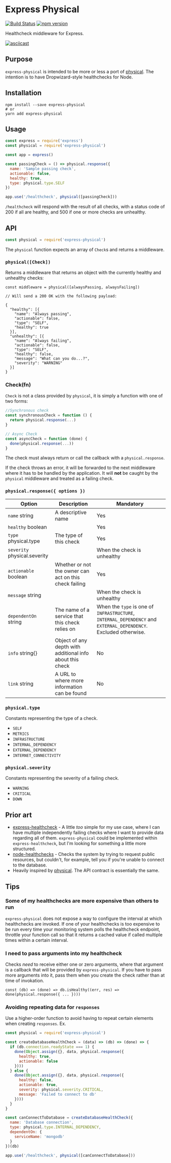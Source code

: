# Express Physical
[![Build Status](https://travis-ci.org/Nevon/express-physical.svg?branch=master)](https://travis-ci.org/Nevon/express-physical) [![npm version](https://badge.fury.io/js/express-physical.svg)](https://badge.fury.io/js/express-physical)

Healthcheck middleware for Express.

[![asciicast](https://asciinema.org/a/115940.png)](https://asciinema.org/a/115940?preload=1&autoplay=1&speed=1.7)

## Purpose

`express-physical` is intended to be more or less a port of [physical](https://github.com/alde/physical). The intention is to have Dropwizard-style healthchecks for Node.

## Installation

```shell
npm install --save express-physical
# or
yarn add express-physical
```

## Usage

```javascript
const express = require('express')
const physical = require('express-physical')

const app = express()

const passingCheck = () => physical.response({
  name: 'Sample passing check',
  actionable: false,
  healthy: true,
  type: physical.type.SELF
})

app.use('/healthcheck', physical([passingCheck]))
```

`/healthcheck` will respond with the result of all checks, with a status code of 200 if all are healthy, and 500 if one or more checks are unhealthy.

## API

```javascript
const physical = require('express-physical')
```

The `physical` function expects an array of `Check`s and returns a middleware.

### `physical([Check])`

Returns a middleware that returns an object with the currently healthy and unhealthy checks:

```
const middleware = physical([alwaysPassing, alwaysFailing])

// Will send a 200 OK with the following payload:

{
  "healthy": [{
    "name": "Always passing",
    "actionable": false,
    "type": "SELF",
    "healthy": true
  }],
  "unhealthy": [{
    "name": "Always failing",
    "actionable": false,
    "type": "SELF",
    "healthy": false,
    "message": "What can you do...?",
    "severity": "WARNING"
  }]
}
```

### Check(fn)

`Check` is not a class provided by `physical`, it is simply a function with one of two forms:

```javascript
//Synchronous check
const synchronousCheck = function () {
  return physical.response(...)
}

// Async Check
const asyncCheck = function (done) {
  done(physical.response(...))
}
```

The check must always return or call the callback with a `physical.response`.

If the check throws an error, it will be forwarded to the next middleware where it has to be handled by the application. It will **not** be caught by the `physical` middleware and treated as a failing check.

### `physical.response({ options })`

| Option | Description | Mandatory |
| --- | --- | --- |
| `name` string | A descriptive name | Yes |
| `healthy` boolean | | Yes |
| `type` physical.type | The type of this check | Yes |
| `severity` physical.severity | | When the check is unhealthy |
| `actionable` boolean | Whether or not the owner can act on this check failing | Yes |
| `message` string | | When the check is unhealthy |
| `dependentOn` string | The name of a service that this check relies on | When the `type` is one of `INFRASTRUCTURE`, `INTERNAL_DEPENDENCY` and `EXTERNAL_DEPENDENCY`. Excluded otherwise.
| `info` string{} | Object of any depth with additional info about this check | No |
| `link` string | A URL to where more information can be found | No

### `physical.type`

Constants representing the type of a check.

* `SELF`
* `METRICS`
* `INFRASTRUCTURE`
* `INTERNAL_DEPENDENCY`
* `EXTERNAL_DEPENDENCY`
* `INTERNET_CONNECTIVITY`

### `physical.severity`

Constants representing the severity of a failing check.

* `WARNING`
* `CRITICAL`
* `DOWN`

## Prior art

* [express-healthcheck](https://www.npmjs.com/package/express-healthcheck) - A little _too_ simple for my use case, where I can have multiple independently failing checks where I want to provide data regarding all of them. `express-physical` could be implemented within `express-healthcheck`, but I'm looking for something a little more structured.
* [node-healthchecks](https://github.com/broadly/node-healthchecks) - Checks the system by trying to request public resources, but couldn't, for example, tell you if you're unable to connect to the database.
* Heavily inspired by [physical](https://github.com/alde/physical). The API contract is essentially the same.

## Tips

### Some of my healthchecks are more expensive than others to run

`express-physical` does not expose a way to configure the interval at which healthchecks are invoked. If one of your healthchecks is too expensive to be run every time your monitoring system polls the healthcheck endpoint, throttle your function call so that it returns a cached value if called multiple times within a certain interval.

### I need to pass arguments into my healthcheck

Checks _need_ to receive either one or zero arguments, where that argument is a callback that will be provided by `express-physical`. If you have to pass more arguments into it, pass them when you create the check rather than at time of invokation.

```
const (db) => (done) => db.isHealthy((err, res) => done(physical.response({ ... })))
```

### Avoiding repeating data for `responses`

Use a higher-order function to avoid having to repeat certain elements when creating `responses`. Ex.

```javascript
const physical = require('express-physical')

const createDatabaseHealthCheck = (data) => (db) => (done) => {
  if (db.connection.readyState === 1) {
    done(Object.assign({}, data, physical.response({
      healthy: true,
      actionable: false
    })))
  } else {
    done(Object.assign({}, data, physical.response({
      healthy: false,
      actionable: true,
      severity: physical.severity.CRITICAL,
      message: 'Failed to connect to db'
    })))
  }
}

const canConnectToDatabase = createDatabaseHealthCheck({
  name: 'Database connection',
  type: physical.type.INTERNAL_DEPENDENCY,
  dependentOn: {
    serviceName: 'mongodb'
  }
})(db)

app.use('/healthcheck', physical([canConnectToDatabase]))
```
